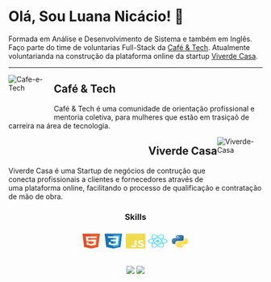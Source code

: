 # Olá, Sou Luana Nicácio! 👋
Formada em Análise e Desenvolvimento de Sistema e também em Inglês. Faço parte do time de voluntarias Full-Stack da <a href="https://www.instagram.com/acafetech/" alt="@acafetech">Café & Tech</a>. Atualmente voluntarianda na construção da plataforma online da startup <a href="https://www.instagram.com/viverdecasa/" alt="@viverdecasa">Viverde Casa</a>. 
***

<img alt="Cafe-e-Tech" height="90" width="90" align="left" src="https://media.licdn.com/dms/image/D4D0BAQG0JPJ520t-Tg/company-logo_200_200/0/1688175553951/cafe_e_tech_logo?e=2147483647&v=beta&t=b37-YjGsjFgo6Sdd6wcf5umsX5A1snUouW3FVKHzc6E"/> 

## Café & Tech 
<p>
  Café & Tech é uma comunidade de orientação profissional e mentoria coletiva, para mulheres que estão em trasiçaõ de carreira 
  na área de tecnologia.
<p/>

<img alt="Viverde-Casa" height="90" width="90" align="right" src="https://blackrocks.com.br/BlackOut/wp-content/uploads/2023/02/00013_Viverde-Casa.png">

<h2 align="right"> Viverde Casa</h2>
<p align="left">
  Viverde Casa é uma Startup de negócios de contrução que conecta profissionais a clientes e fornecedores através de uma plataforma 
  online, facilitando o processo de qualificação e contratação de mão de obra. 
<p/>
 
<div align="center">
  
  <h3>Skills<h3/>
  <img align="center" alt="Rafa-HTML" height="30" width="40" src="https://raw.githubusercontent.com/devicons/devicon/master/icons/html5/html5-original.svg">
  <img align="center" alt="Rafa-CSS" height="30" width="40" src="https://raw.githubusercontent.com/devicons/devicon/master/icons/css3/css3-original.svg">
  <img align="center" alt="Rafa-Js" height="30" width="40" src="https://raw.githubusercontent.com/devicons/devicon/master/icons/javascript/javascript-plain.svg">
  <img align="center" alt="Rafa-React" height="30" width="40" src="https://raw.githubusercontent.com/devicons/devicon/master/icons/react/react-original.svg">
  <img align="center" alt="Rafa-Python" height="30" width="40" src="https://raw.githubusercontent.com/devicons/devicon/master/icons/python/python-original.svg">
</div>

<br>

<div align="center">
 <a href="https://www.linkedin.com/in/luana-nic%C3%A1cio-0214421aa" target="_blank"><img src="https://img.shields.io/badge/-LinkedIn-%230077B5?style=for-the-badge&logo=linkedin&logoColor=white" target="_blank"></a>
  <a href = "mailto:luanav13.lv@gmail.com">
   <img src="https://img.shields.io/badge/-Gmail-%23333?style=for-the-badge&logo=gmail&logoColor=white" target="_blank"></a>
</div>
